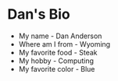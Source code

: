 # Dan's Bio
* My name - Dan Anderson
* Where am I from - Wyoming
* My favorite food - Steak
* My hobby - Computing
* My favorite color - Blue
